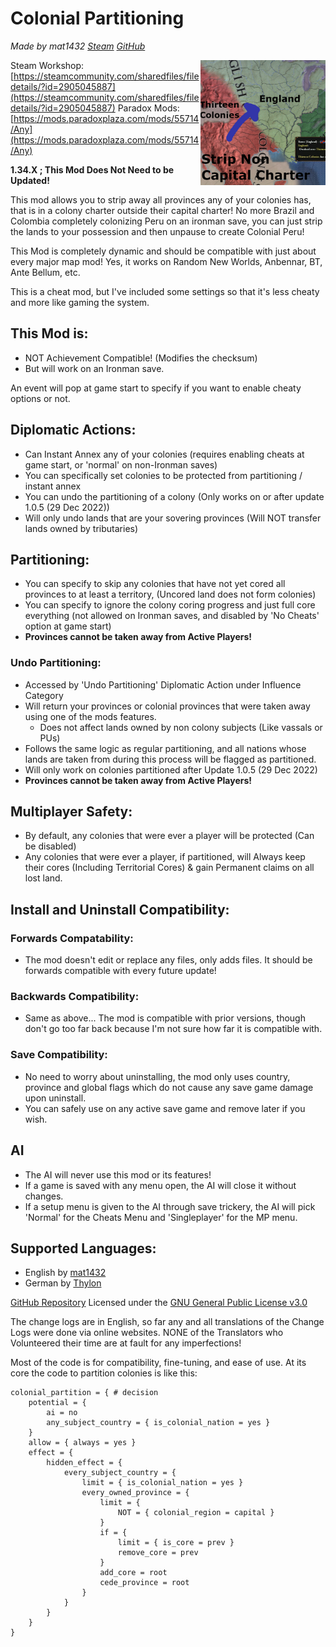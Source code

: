 # Colonial Partitioning
*Made by mat1432 [Steam](https://steamcommunity.com/id/mat1432/) [GitHub](https://github.com/mat1432/)*

<img src="/thumbnail.png" style="float:right;width:200px;height:200px;" />

Steam Workshop: [https://steamcommunity.com/sharedfiles/filedetails/?id=2905045887](https://steamcommunity.com/sharedfiles/filedetails/?id=2905045887)
Paradox Mods: [https://mods.paradoxplaza.com/mods/55714/Any](https://mods.paradoxplaza.com/mods/55714/Any)

**1.34.X ; This Mod Does Not Need to be Updated!**

This mod allows you to strip away all provinces any of your colonies has, that is in a colony charter outside their capital charter!
No more Brazil and Colombia completely colonizing Peru on an ironman save, you can just strip the lands to your possession and then unpause to create Colonial Peru!

This Mod is completely dynamic and should be compatible with just about every major map mod! Yes, it works on Random New Worlds, Anbennar, BT, Ante Bellum, etc.

This is a cheat mod, but I've included some settings so that it's less cheaty and more like gaming the system.


## This Mod is:
* NOT Achievement Compatible! (Modifies the checksum)
* But will work on an Ironman save.


An event will pop at game start to specify if you want to enable cheaty options or not.

## Diplomatic Actions:
* Can Instant Annex any of your colonies (requires enabling cheats at game start, or 'normal' on non-Ironman saves)
* You can specifically set colonies to be protected from partitioning / instant annex
* You can undo the partitioning of a colony (Only works on or after update 1.0.5 (29 Dec 2022))
* Will only undo lands that are your sovering provinces (Will NOT transfer lands owned by tributaries)

## Partitioning:
* You can specify to skip any colonies that have not yet cored all provinces to at least a territory, (Uncored land does not form colonies)
* You can specify to ignore the colony coring progress and just full core everything (not allowed on Ironman saves, and disabled by 'No Cheats' option at game start)
* **Provinces cannot be taken away from Active Players!**

### Undo Partitioning:
* Accessed by 'Undo Partitioning' Diplomatic Action under Influence Category
* Will return your provinces or colonial provinces that were taken away using one of the mods features.
  * Does not affect lands owned by non colony subjects (Like vassals or PUs)
* Follows the same logic as regular partitioning, and all nations whose lands are taken from during this process will be flagged as partitioned.
* Will only work on colonies partitioned after Update 1.0.5 (29 Dec 2022)
* **Provinces cannot be taken away from Active Players!**

## Multiplayer Safety:
* By default, any colonies that were ever a player will be protected (Can be disabled)
* Any colonies that were ever a player, if partitioned, will Always keep their cores (Including Territorial Cores) & gain Permanent claims on all lost land.

## Install and Uninstall Compatibility:
### Forwards Compatability:
* The mod doesn't edit or replace any files, only adds files. It should be forwards compatible with every future update!
### Backwards Compatibility:
* Same as above... The mod is compatible with prior versions, though don't go too far back because I'm not sure how far it is compatible with.
### Save Compatibility:
* No need to worry about uninstalling, the mod only uses country, province and global flags which do not cause any save game damage upon uninstall.
* You can safely use on any active save game and remove later if you wish.

## AI
* The AI will never use this mod or its features!
* If a game is saved with any menu open, the AI will close it without changes.
* If a setup menu is given to the AI through save trickery, the AI will pick 'Normal' for the Cheats Menu and 'Singleplayer' for the MP menu.


## Supported Languages:
* English by [mat1432](https://steamcommunity.com/id/mat1432/)
* German by [Thylon](https://steamcommunity.com/id/thylon125/)

[GitHub Repository](https://github.com/mat1432/colonial_fixes/)
Licensed under the [GNU General Public License v3.0](https://github.com/mat1432/colonial_fixes/blob/main/LICENSE)

The change logs are in English, so far any and all translations of the Change Logs were done via online websites. NONE of the Translators who Volunteered their time are at fault for any imperfections!

Most of the code is for compatibility, fine-tuning, and ease of use.
At its core the code to partition colonies is like this:
```AMPL
colonial_partition = { # decision
    potential = {
        ai = no
        any_subject_country = { is_colonial_nation = yes }
    }
    allow = { always = yes }
    effect = {
        hidden_effect = {
            every_subject_country = {
                limit = { is_colonial_nation = yes }
                every_owned_province = {
                    limit = {
                        NOT = { colonial_region = capital }
                    }
                    if = {
                        limit = { is_core = prev }
                        remove_core = prev
                    }
                    add_core = root
                    cede_province = root
                }
            }
        }
    }
}
```
